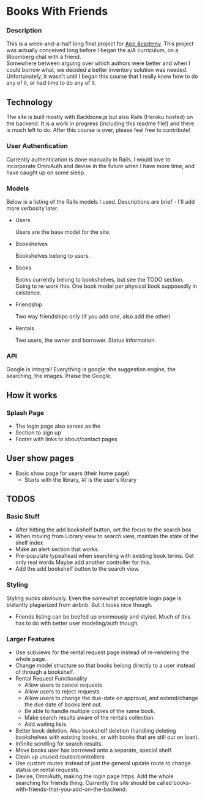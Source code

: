 
# Books With Friends #
### Description ###
This is a week-and-a-half long final project for [App Academy](http://www.appacademy.io).  This project
was actually conceived long before I began the a/A curriculum, on a Bloomberg chat with a friend.  
Somewhere between arguing over which authors were better and when I could borrow what, we decided a better inventory solution was needed.  Unfortunately, it wasn't until I began this course that I really knew how to do any of it, or had time to do any
of it.

## Technology ##

The site is built mostly with Backbone.js but also Rails (Heroku hosted) on the backend.  It is a work in progress
(including this readme file!) and there is much left to do.  After this course is over, please feel free to contribute!

### User Authentication ###
Currently authentication is done manually in Rails.  I would love to incorporate OmniAuth and devise in the future when
I have more time, and have caught up on some sleep.

### Models ###

Below is a listing of the Rails models I used.  Descriptions are brief - I'll add more verbosity later.

*   Users

    Users are the base model for the site.

*   Bookshelves

    Bookshelves belong to users.

*   Books

    Books currently belong to bookshelves, but see the TODO section.  Going to re-work this.  One book model
    per physical book supposedly in existence.

*   Friendship

    Two way friendships only (if you add one, also add the other)

*   Rentals

    Two users, the owner and borrower.  Status information.

### API ###
Google is integral!  Everything is google: the suggestion engine, the searching, the images.  Praise the Google.


## How it works ##

### Splash Page ###
  * The login page also serves as the 
  * Section to sign up
  * Footer with links to about/contact pages

## User show pages ##

  * Basic show page for users (their home page)
    * Starts with the library, #/ is the user's library


## TODOS ##

### Basic Stuff ###

* After hitting the add bookshelf button, set the focus to the search box
* When moving from Library view to search view, maintain the state of the shelf index
* Make an alert section that works.
* Pre-populate typeahead when searching with existing book terms.  Get only real words
  Maybe add another controller for this.
* Add the add bookshelf button to the search view.



### Styling ###
Styling sucks obviously.  Even the somewhat acceptable login page is blatantly plagiarized from airbnb.  But it looks nice though.

* Friends listing can be beefed up enormously and styled.  Much of this has to do with better user modeling/auth though.

### Larger Features ###
* Use subviews for the rental request page instead of re-rendering the whole page.
* Change model structure so that books belong directly to a user instead of through a bookshelf.
* Rental Request Functionality
  * Allow users to cancel requests
  * Allow users to reject requests
  * Allow users to change the due-date on approval, and extend/change the due date of books lent out.
  * Be able to handle multiple copies of the same book.
  * Make search results aware of the rentals collection.
  * Add waiting lists.
* Better book deletion.  Also bookshelf deletion (handling deleting bookshelves with existing books, or with books that are
still out on loan).
* Infinite scrolling for search results.
* Move books user has borrowed onto a separate, special shelf.
* Clean up unused routes/controllers
* Use custom routes instead of just the general update route to change status on rental requests.
* Devise, OmniAuth, making the login page https.  Add the whole searching for friends thing.  Currently the site should be called books-with-friends-that-you-add-on-the-backend.






    
